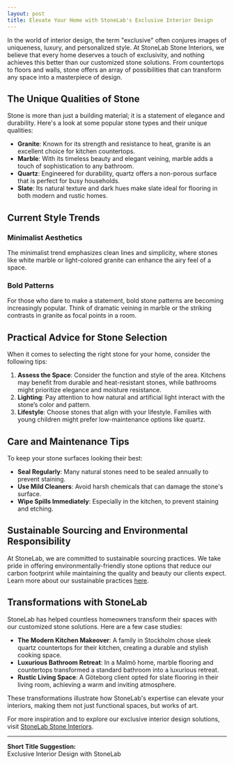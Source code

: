 ```yaml
---
layout: post
title: Elevate Your Home with StoneLab's Exclusive Interior Design
---
```




In the world of interior design, the term "exclusive" often conjures images of uniqueness, luxury, and personalized style. At StoneLab Stone Interiors, we believe that every home deserves a touch of exclusivity, and nothing achieves this better than our customized stone solutions. From countertops to floors and walls, stone offers an array of possibilities that can transform any space into a masterpiece of design.

## The Unique Qualities of Stone

Stone is more than just a building material; it is a statement of elegance and durability. Here's a look at some popular stone types and their unique qualities:

- **Granite**: Known for its strength and resistance to heat, granite is an excellent choice for kitchen countertops.
- **Marble**: With its timeless beauty and elegant veining, marble adds a touch of sophistication to any bathroom.
- **Quartz**: Engineered for durability, quartz offers a non-porous surface that is perfect for busy households.
- **Slate**: Its natural texture and dark hues make slate ideal for flooring in both modern and rustic homes.

## Current Style Trends

### Minimalist Aesthetics

The minimalist trend emphasizes clean lines and simplicity, where stones like white marble or light-colored granite can enhance the airy feel of a space.

### Bold Patterns

For those who dare to make a statement, bold stone patterns are becoming increasingly popular. Think of dramatic veining in marble or the striking contrasts in granite as focal points in a room.

## Practical Advice for Stone Selection

When it comes to selecting the right stone for your home, consider the following tips:

1. **Assess the Space**: Consider the function and style of the area. Kitchens may benefit from durable and heat-resistant stones, while bathrooms might prioritize elegance and moisture resistance.
2. **Lighting**: Pay attention to how natural and artificial light interact with the stone’s color and pattern.
3. **Lifestyle**: Choose stones that align with your lifestyle. Families with young children might prefer low-maintenance options like quartz.

## Care and Maintenance Tips

To keep your stone surfaces looking their best:

- **Seal Regularly**: Many natural stones need to be sealed annually to prevent staining.
- **Use Mild Cleaners**: Avoid harsh chemicals that can damage the stone's surface.
- **Wipe Spills Immediately**: Especially in the kitchen, to prevent staining and etching.

## Sustainable Sourcing and Environmental Responsibility

At StoneLab, we are committed to sustainable sourcing practices. We take pride in offering environmentally-friendly stone options that reduce our carbon footprint while maintaining the quality and beauty our clients expect. Learn more about our sustainable practices [here](https://stonelab.se).

## Transformations with StoneLab

StoneLab has helped countless homeowners transform their spaces with our customized stone solutions. Here are a few case studies:

- **The Modern Kitchen Makeover**: A family in Stockholm chose sleek quartz countertops for their kitchen, creating a durable and stylish cooking space.
- **Luxurious Bathroom Retreat**: In a Malmö home, marble flooring and countertops transformed a standard bathroom into a luxurious retreat.
- **Rustic Living Space**: A Göteborg client opted for slate flooring in their living room, achieving a warm and inviting atmosphere.

These transformations illustrate how StoneLab's expertise can elevate your interiors, making them not just functional spaces, but works of art.

For more inspiration and to explore our exclusive interior design solutions, visit [StoneLab Stone Interiors](https://stonelab.se).

---

**Short Title Suggestion:**  
Exclusive Interior Design with StoneLab